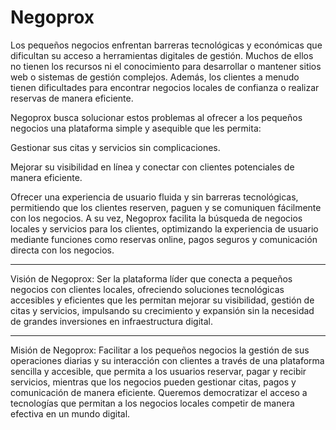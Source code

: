 # Negoprox

Los pequeños negocios enfrentan barreras tecnológicas y económicas que dificultan su acceso a herramientas digitales de gestión. Muchos de ellos no tienen los recursos ni el conocimiento para desarrollar o mantener sitios web o sistemas de gestión complejos. Además, los clientes a menudo tienen dificultades para encontrar negocios locales de confianza o realizar reservas de manera eficiente.

Negoprox busca solucionar estos problemas al ofrecer a los pequeños negocios una plataforma simple y asequible que les permita:

Gestionar sus citas y servicios sin complicaciones.

Mejorar su visibilidad en línea y conectar con clientes potenciales de manera eficiente.

Ofrecer una experiencia de usuario fluida y sin barreras tecnológicas, permitiendo que los clientes reserven, paguen y se comuniquen fácilmente con los negocios.
A su vez, Negoprox facilita la búsqueda de negocios locales y servicios para los clientes, optimizando la experiencia de usuario mediante funciones como reservas online, pagos seguros y comunicación directa con los negocios.

---

Visión de Negoprox:
Ser la plataforma líder que conecta a pequeños negocios con clientes locales, ofreciendo soluciones tecnológicas accesibles y eficientes que les permitan mejorar su visibilidad, gestión de citas y servicios, impulsando su crecimiento y expansión sin la necesidad de grandes inversiones en infraestructura digital.

---

Misión de Negoprox:
Facilitar a los pequeños negocios la gestión de sus operaciones diarias y su interacción con clientes a través de una plataforma sencilla y accesible, que permita a los usuarios reservar, pagar y recibir servicios, mientras que los negocios pueden gestionar citas, pagos y comunicación de manera eficiente. Queremos democratizar el acceso a tecnologías que permitan a los negocios locales competir de manera efectiva en un mundo digital.
